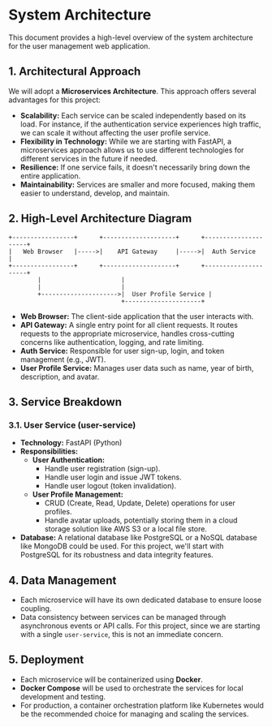 # System Architecture

This document provides a high-level overview of the system architecture for the user management web application.

## 1. Architectural Approach

We will adopt a **Microservices Architecture**. This approach offers several advantages for this project:

- **Scalability:** Each service can be scaled independently based on its load. For instance, if the authentication service experiences high traffic, we can scale it without affecting the user profile service.
- **Flexibility in Technology:** While we are starting with FastAPI, a microservices approach allows us to use different technologies for different services in the future if needed.
- **Resilience:** If one service fails, it doesn't necessarily bring down the entire application.
- **Maintainability:** Services are smaller and more focused, making them easier to understand, develop, and maintain.

## 2. High-Level Architecture Diagram

```
+-----------------+      +--------------------+      +---------------------+
|   Web Browser   |----->|    API Gateway     |----->|  Auth Service       |
+-----------------+      +--------------------+      +---------------------+
        |                      |
        |                      |
        +--------------------->|  User Profile Service |
                               +---------------------+
```

- **Web Browser:** The client-side application that the user interacts with.
- **API Gateway:** A single entry point for all client requests. It routes requests to the appropriate microservice, handles cross-cutting concerns like authentication, logging, and rate limiting.
- **Auth Service:** Responsible for user sign-up, login, and token management (e.g., JWT).
- **User Profile Service:** Manages user data such as name, year of birth, description, and avatar.

## 3. Service Breakdown

### 3.1. User Service (user-service)

- **Technology:** FastAPI (Python)
- **Responsibilities:**
  - **User Authentication:**
    - Handle user registration (sign-up).
    - Handle user login and issue JWT tokens.
    - Handle user logout (token invalidation).
  - **User Profile Management:**
    - CRUD (Create, Read, Update, Delete) operations for user profiles.
    - Handle avatar uploads, potentially storing them in a cloud storage solution like AWS S3 or a local file store.
- **Database:** A relational database like PostgreSQL or a NoSQL database like MongoDB could be used. For this project, we'll start with PostgreSQL for its robustness and data integrity features.

## 4. Data Management

- Each microservice will have its own dedicated database to ensure loose coupling.
- Data consistency between services can be managed through asynchronous events or API calls. For this project, since we are starting with a single `user-service`, this is not an immediate concern.

## 5. Deployment

- Each microservice will be containerized using **Docker**.
- **Docker Compose** will be used to orchestrate the services for local development and testing.
- For production, a container orchestration platform like Kubernetes would be the recommended choice for managing and scaling the services.
